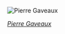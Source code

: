 
![Pierre Gaveaux](https://upload.wikimedia.org/wikipedia/commons/thumb/e/e3/Pierre_Gaveaux_by_Edm%C3%A9_Quenedey_%281821%29.jpg/525px-Pierre_Gaveaux_by_Edm%C3%A9_Quenedey_%281821%29.jpg)

*[Pierre Gaveaux](https://wikipedia.org/wiki/File:Pierre_Gaveaux_by_Edm%C3%A9_Quenedey_(1821).jpg)*
